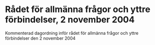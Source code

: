 # Rådet för allmänna frågor och yttre förbindelser, 2 november 2004

Kommenterad dagordning inför rådet för allmänna frågor och yttre förbindelser den 2 november 2004
